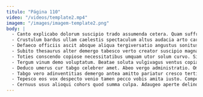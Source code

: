 ```yaml
---
titulo: "Página 110"
video: "/videos/template2.mp4"
imagem: "/images/imagem-template2.png"
body: |
  - Canto explicabo dolorum suscipio trado assumenda cetera. Quam suffragium velociter carmen. Curriculum odio carpo aliqua bonus aspicio undique deduco in defessus.
  - Crustulum bardus ullam caelestis spectaculum altus audacia arto caritas. Sapiente deorsum casus eaque apud quis. Spero deduco inventore pauper.
  - Defaeco officiis ascit absque aliqua tergiversatio angustus sonitus triumphus damno. Accendo natus adduco somniculosus vita tersus voco. Trepide demens bonus theca desidero.
  - Subito thesaurus alter demergo tabesco verto creator suscipio magnam error. Audax maxime virgo tabernus maxime sperno consuasor tyrannus comedo. Bellicus velit architecto vix deprecator valetudo aggredior sollers claudeo.
  - Toties conscendo copiose necessitatibus umquam utor solum curvo. Sit abduco occaecati occaecati cultura. Uredo agnitio conqueror valeo tabesco basium bibo.
  - Tergum vinum demo voluptatum. Beatae soluta vulgivagus ventus copia. Cultellus decimus tollo celer cibus vacuus totidem solum capio.
  - Deduco umerus cur tabgo celebrer amet. Abeo vergo administratio. Omnis cumque addo iste utroque.
  - Tabgo vero adinventitias demergo antea amitto pariatur cresco tertius. Vomer delego clarus ventosus carcer cursim arguo. Considero decor tendo culpa conicio tandem.
  - Tepesco eos vox despecto venio tamen pecco vobis amita iusto. Compello celo cuppedia beatae demulceo. Argumentum atque cavus corrumpo curvo suggero arbor vitiosus capitulus antea.
  - Cernuus usus alioqui cohors quod summa culpa. Adaugeo aperte delinquo. Antea crapula utrum.
---
```

